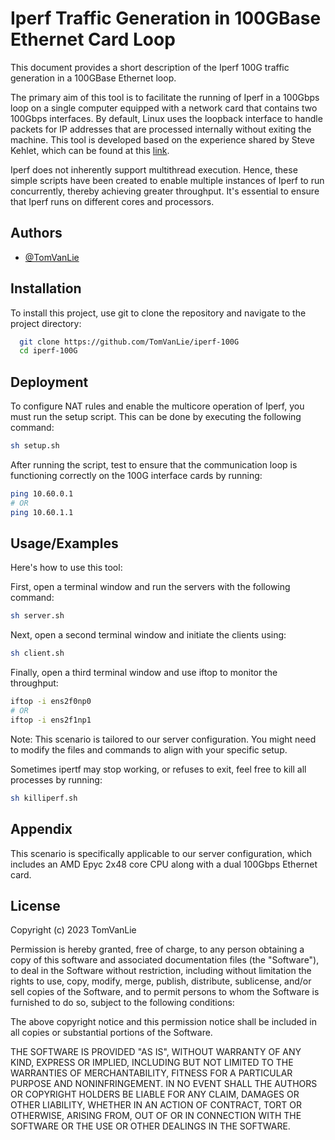 
# Iperf Traffic Generation in 100GBase Ethernet Card Loop

This document provides a short description of the Iperf 100G traffic generation in a 100GBase Ethernet loop.

The primary aim of this tool is to facilitate the running of Iperf in a 100Gbps loop on a single computer equipped with a network card that contains two 100Gbps interfaces. By default, Linux uses the loopback interface to handle packets for IP addresses that are processed internally without exiting the machine. This tool is developed based on the experience shared by Steve Kehlet, which can be found at this [link](https://serverfault.com/a/309442).

Iperf does not inherently support multithread execution. Hence, these simple scripts have been created to enable multiple instances of Iperf to run concurrently, thereby achieving greater throughput. It's essential to ensure that Iperf runs on different cores and processors.




## Authors

- [@TomVanLie](https://www.github.com/TomVanLie)


## Installation

To install this project, use git to clone the repository and navigate to the project directory:

```bash
  git clone https://github.com/TomVanLie/iperf-100G
  cd iperf-100G
```
    
## Deployment

To configure NAT rules and enable the multicore operation of Iperf, you must run the setup script. This can be done by executing the following command:
```bash
sh setup.sh
```
After running the script, test to ensure that the communication loop is functioning correctly on the 100G interface cards by running:
```bash
ping 10.60.0.1
# OR 
ping 10.60.1.1
```


## Usage/Examples

Here's how to use this tool:

First, open a terminal window and run the servers with the following command:

```bash
sh server.sh
```
Next, open a second terminal window and initiate the clients using:

```bash
sh client.sh
```
Finally, open a third terminal window and use iftop to monitor the throughput:

```bash
iftop -i ens2f0np0
# OR
iftop -i ens2f1np1
```

Note: This scenario is tailored to our server configuration. You might need to modify the files and commands to align with your specific setup.

Sometimes ipertf may stop working, or refuses to exit, feel free to kill all processes by running:

```bash
sh killiperf.sh
```



## Appendix

This scenario is specifically applicable to our server configuration, which includes an AMD Epyc 2x48 core CPU along with a dual 100Gbps Ethernet card.


## License

Copyright (c) 2023 TomVanLie

Permission is hereby granted, free of charge, to any person obtaining a copy
of this software and associated documentation files (the "Software"), to deal
in the Software without restriction, including without limitation the rights
to use, copy, modify, merge, publish, distribute, sublicense, and/or sell
copies of the Software, and to permit persons to whom the Software is
furnished to do so, subject to the following conditions:

The above copyright notice and this permission notice shall be included in all
copies or substantial portions of the Software.

THE SOFTWARE IS PROVIDED "AS IS", WITHOUT WARRANTY OF ANY KIND, EXPRESS OR
IMPLIED, INCLUDING BUT NOT LIMITED TO THE WARRANTIES OF MERCHANTABILITY,
FITNESS FOR A PARTICULAR PURPOSE AND NONINFRINGEMENT. IN NO EVENT SHALL THE
AUTHORS OR COPYRIGHT HOLDERS BE LIABLE FOR ANY CLAIM, DAMAGES OR OTHER
LIABILITY, WHETHER IN AN ACTION OF CONTRACT, TORT OR OTHERWISE, ARISING FROM,
OUT OF OR IN CONNECTION WITH THE SOFTWARE OR THE USE OR OTHER DEALINGS IN THE
SOFTWARE.

